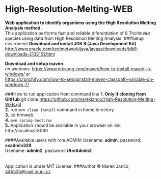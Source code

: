 # High-Resolution-Melting-WEB
<b>Web application to identify organisms using the High Resolution Melting Analysis method.</b><br/>
This application performs fast and reliable diferentiation of 8 <i>Trichinella</i> species using data
from High Resolution Melting Analysis.
###Setup enviroment
<b>Download and install JDK 8 (Java Development Kit)</b>
<br/>
http://www.oracle.com/technetwork/java/javase/downloads/jdk8-downloads-2133151.html

<b>Download and setup maven</b>
<br/>
<i>on windows:</i>
https://www.mkyong.com/maven/how-to-install-maven-in-windows/ or<br/> 
https://crunchify.com/how-to-setupinstall-maven-classpath-variable-on-windows-7/

###How to run application from command line
<b>1. Only if cloning from GitHub</b> git clone https://github.com/marekjanco/High-Resolution-Melting-WEB.git
<br/>
<b>2.</b> run `mvn clean install` command in home directory
<br/>
<b>3.</b> cd hrmweb
<br/>
<b>4.</b> `mvn spring-boot:run` 
<br/>
<b>5.</b> Application should be avaliable in your browser on link http://localhost:8080

####Avaliable users with role ADMIN:
Usename: <b>admin</b>, password: <b>xxadmin329</b><br/>
Usename: <b>admin2</b>, password: <b>iAmAdmin2</b>
<br/><br/><br/>
Application is under MIT License.
###Author
&copy; Marek Jančo, 445535@mail.muni.cz
